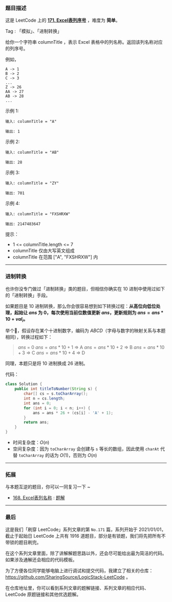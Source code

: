 ### 题目描述

这是 LeetCode 上的 **[171. Excel表列序号](https://leetcode-cn.com/problems/excel-sheet-column-number/solution/gong-shui-san-xie-tong-yong-jin-zhi-zhua-y5fm/)** ，难度为 **简单**。

Tag : 「模拟」、「进制转换」



给你一个字符串 columnTitle ，表示 Excel 表格中的列名称。返回该列名称对应的列序号。 


例如，
```
A -> 1
B -> 2
C -> 3
...
Z -> 26
AA -> 27
AB -> 28 
...
```
示例 1:
```
输入: columnTitle = "A"

输出: 1
```
示例 2:
```
输入: columnTitle = "AB"

输出: 28
```
示例 3:
```
输入: columnTitle = "ZY"

输出: 701
```
示例 4:
```
输入: columnTitle = "FXSHRXW"

输出: 2147483647
```

提示：
* 1 <= columnTitle.length <= 7
* columnTitle 仅由大写英文组成
* columnTitle 在范围 ["A", "FXSHRXW"] 内

---

### 进制转换

也许你没专门做过「进制转换」类的题目，但相信你确实在 $10$ 进制中使用过如下的「进制转换」手段。

如果题目是 $10$ 进制转换，那么你会很容易想到如下转换过程：**从高位向低位处理，起始让 $ans$ 为 $0$，每次使用当前位数值更新 $ans$，更新规则为 $ans = ans * 10 + val_i$。**

举个🌰，假设存在某个十进制数字，编码为 $ABCD$（字母与数字的映射关系与本题相同），转换过程如下：

> $ans$ = 0
$ans = ans * 10 + 1$ => A
$ans = ans * 10 + 2$ => B
$ans = ans * 10 + 3$ => C
$ans = ans * 10 + 4$ => D

同理，本题只是将 $10$ 进制换成 $26$ 进制。

代码：
```java
class Solution {
    public int titleToNumber(String s) {
        char[] cs = s.toCharArray();
        int n = cs.length;
        int ans = 0;
        for (int i = 0; i < n; i++) {
            ans = ans * 26 + (cs[i] - 'A' + 1);
        }
        return ans;
    }
}
```
* 时间复杂度：$O(n)$
* 空间复杂度：因为 `toCharArray` 会创建与 `s` 等长的数组，因此使用 `charAt` 代替 `toCharArray` 的话为 $O(1)$，否则为 $O(n)$

---

### 拓展

与本题互逆的题目，你可以一同复习一下 ~ 

* [168. Excel表列名称](https://leetcode-cn.com/problems/excel-sheet-column-title/) : [题解](https://leetcode-cn.com/problems/excel-sheet-column-title/solution/gong-shui-san-xie-cong-1-kai-shi-de-26-j-g2ur/)

---

### 最后

这是我们「刷穿 LeetCode」系列文章的第 `No.171` 篇，系列开始于 2021/01/01，截止于起始日 LeetCode 上共有 1916 道题目，部分是有锁题，我们将先把所有不带锁的题目刷完。

在这个系列文章里面，除了讲解解题思路以外，还会尽可能给出最为简洁的代码。如果涉及通解还会相应的代码模板。

为了方便各位同学能够电脑上进行调试和提交代码，我建立了相关的仓库：https://github.com/SharingSource/LogicStack-LeetCode 。

在仓库地址里，你可以看到系列文章的题解链接、系列文章的相应代码、LeetCode 原题链接和其他优选题解。

